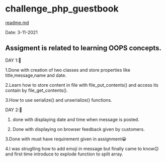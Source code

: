 # challenge_php_guestbook

[readme.md](https://github.com/nehahonrao/challenge_php_guestbook/files/7474181/readme.md)

Date: 3-11-2021

## Assigment is related to learning OOPS concepts.

DAY 1:🙂

1.Done with creation of two classes and store properties like title,message,name and date.

2.Learn how to store content in file with file_put_contents() and access its contain by file_get_contents().

3.How to use serialize() and unserialize() functions.

DAY 2:🙂

1. done with displaying date and time when message is posted.

2. Done with displaying on browser feedback given by customers. 

3.Done with must have requirement given in assignment😀

4.I was struglling how to add emoji in message but finally came to know😉and first time introduce to explode function to split array.




